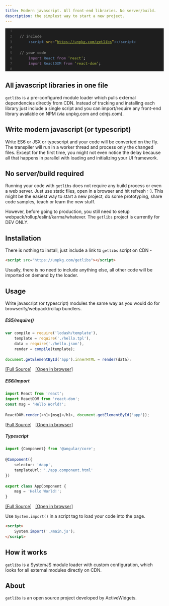 ```yaml
---
title: Modern javascript. All front-end libraries. No server/build.
description: the simplest way to start a new project.
---
```



![Code preview](code.gif)

## All javascript libraries in one file

`getlibs` is a pre-configured module loader which pulls external dependencies directly from CDN. Instead of tracking and installing each library just include a single script and you can import/require any front-end library available on NPM (via unpkg.com and cdnjs.com).

## Write modern javascript (or typescript)

Write ES6 or JSX or typescript and your code will be converted on the fly. The transpiler will run in a worker thread and process only the changed files. Except for the first time, you might not even notice the delay because all that happens in parallel with loading and initializing your UI framework.

## No server/build required

Running your code with `getlibs` does not require any build process or even a web server. Just use static files, open in a browser and hit refresh :-). This might be the easiest way to start a new project, do some prototyping, share code samples, teach or learn the new stuff.

However, before going to production, you still need to setup webpack/rollup/eslint/karma/whatever. The `getlibs` project is currently for DEV ONLY.

## Installation

There is nothing to install, just include a link to `getlibs` script on CDN -

```html
<script src="https://unpkg.com/getlibs"></script>
```
Usually, there is no need to include anything else, all other code will be imported on demand by the loader.

## Usage

Write javascript (or typescript) modules the same way as you would do for browserify/webpack/rollup bundlers. 

##### ES5/require()
```js
var compile = require('lodash/template'),
    template = require('./hello.tpl'),
    data = require('./hello.json'),
    render = compile(template);

document.getElementById('app').innerHTML = render(data);
```

<a href="https://github.com/activewidgets/getlibs-lodash-hello-js" target="_blanc">[Full Source]</a> &nbsp;
<a href="https://activewidgets.github.io/getlibs-lodash-hello-js/" target="_blanc">[Open in browser]</a> &nbsp;


##### ES6/import
```js
import React from 'react';
import ReactDOM from 'react-dom';
const msg = 'Hello World!';

ReactDOM.render(<h1>{msg}</h1>, document.getElementById('app'));
```

<a href="https://github.com/activewidgets/getlibs-react-hello-es" target="_blanc">[Full Source]</a> &nbsp;
<a href="https://activewidgets.github.io/getlibs-react-hello-es/" target="_blanc">[Open in browser]</a> &nbsp;


##### Typescript
```ts
import {Component} from '@angular/core';

@Component({
    selector: '#app',
    templateUrl: './app.component.html'
})

export class AppComponent {
    msg = 'Hello World!';
}
```

<a href="https://github.com/activewidgets/getlibs-angular-hello-ts" target="_blanc">[Full Source]</a> &nbsp;
<a href="https://activewidgets.github.io/getlibs-angular-hello-ts/" target="_blanc">[Open in browser]</a> &nbsp;



Use `System.import()` in a script tag to load your code into the page.
```html
<script>
    System.import('./main.js');
</script>
```

## How it works

`getlibs` is a SystemJS module loader with custom configuration, which looks for all external modules directly on CDN.

## About

`getlibs` is an open source project developed by ActiveWidgets.